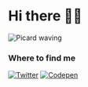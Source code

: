 # Hi there 👋🖖

![Picard waving](https://media.giphy.com/media/yvxm1UoHaG8ko/giphy.gif)

### Where to find me

[![Twitter](https://schoenwaldnils.github.io/schoenwaldnils/assets/icons/twitter.svg)](https://twitter.com/schoenwaldnils)
[![Codepen](https://schoenwaldnils.github.io/schoenwaldnils/assets/icons/codepen.svg)](https://codepen.io/schoenwaldnils)
